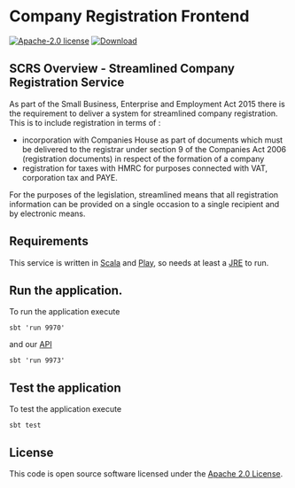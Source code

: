 Company Registration Frontend
=============

[![Apache-2.0 license](http://img.shields.io/badge/license-Apache-brightgreen.svg)](http://www.apache.org/licenses/LICENSE-2.0.html) [ ![Download](https://api.bintray.com/packages/hmrc/releases/company-registration-frontend/images/download.svg) ](https://bintray.com/hmrc/releases/company-registration-frontend/_latestVersion)


SCRS Overview - Streamlined Company Registration Service
--------------

As part of the Small Business, Enterprise and Employment Act 2015 there is the requirement to deliver a 
system for streamlined company registration. This is to include registration in terms of :

* incorporation with Companies House as part of documents which must be delivered to the registrar under section
   9 of the Companies Act 2006 (registration documents) in respect of the formation of a company
* registration for taxes with HMRC for purposes connected with VAT, corporation tax and PAYE.

For the purposes of the legislation, streamlined means that all registration information can be provided on a 
single occasion to a single recipient and by electronic means.

Requirements
------------

This service is written in [Scala](http://www.scala-lang.org/) and [Play](http://playframework.com/), so needs at least a [JRE] to run.

## Run the application.

To run the application execute

```
sbt 'run 9970' 
```

and our [API](https://github.com/HMRC/company-registration)

```
sbt 'run 9973' 
```

## Test the application

To test the application execute

```
sbt test
```

License
---

This code is open source software licensed under the [Apache 2.0 License]("http://www.apache.org/licenses/LICENSE-2.0.html").


[JRE]: http://www.oracle.com/technetwork/java/javase/overview/index.html
[API]: https://en.wikipedia.org/wiki/Application_programming_interface
[URL]: https://en.wikipedia.org/wiki/Uniform_Resource_Locator
[JSON]: http://json.org/
